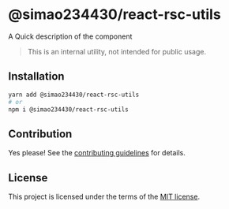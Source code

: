 # @simao234430/react-rsc-utils

A Quick description of the component

> This is an internal utility, not intended for public usage.

## Installation

```sh
yarn add @simao234430/react-rsc-utils
# or
npm i @simao234430/react-rsc-utils
```

## Contribution

Yes please! See the
[contributing guidelines](https://github.com/nextui-org/nextui/blob/master/CONTRIBUTING.md)
for details.

## License

This project is licensed under the terms of the
[MIT license](https://github.com/nextui-org/nextui/blob/master/LICENSE).
